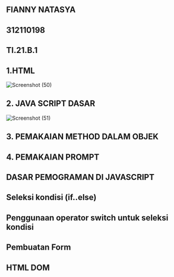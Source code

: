 ## FIANNY NATASYA ##
## 312110198 ##
## TI.21.B.1 ##

## 1.HTML ##
![Screenshot (50)](https://user-images.githubusercontent.com/94009296/199101643-fb37075d-e72d-49fc-ab78-445fb6056a10.png)

## 2. JAVA SCRIPT DASAR ##
![Screenshot (51)](https://user-images.githubusercontent.com/94009296/199103153-bf89af7e-0931-4011-af5d-c6924933b994.png)

## 3. PEMAKAIAN METHOD DALAM OBJEK ##

## 4. PEMAKAIAN PROMPT ##

## DASAR PEMOGRAMAN DI JAVASCRIPT ##

## Seleksi kondisi (if..else) ##

## Penggunaan operator switch untuk seleksi kondisi ##

## Pembuatan Form ##

## HTML DOM ##

